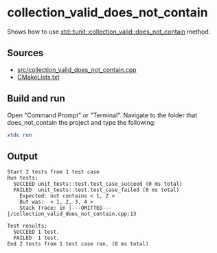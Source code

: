 # collection_valid_does_not_contain

Shows how to use [xtd::tunit::collection_valid::does_not_contain](https://gammasoft71.github.io/xtd/reference_guides/latest/classxtd_1_1tunit_1_1collection__valid.html#afd25628a4dbdb35e0e9363edb7e3af38) method.

## Sources

* [src/collection_valid_does_not_contain.cpp](src/collection_valid_does_not_contain.cpp)
* [CMakeLists.txt](CMakeLists.txt)

## Build and run

Open "Command Prompt" or "Terminal". Navigate to the folder that does_not_contain the project and type the following:

```cmake
xtdc run
```

## Output

```
Start 2 tests from 1 test case
Run tests:
  SUCCEED unit_tests::test.test_case_succeed (0 ms total)
  FAILED  unit_tests::test.test_case_failed (0 ms total)
    Expected: not contains < 1, 2 >
    But was:  < 1, 2, 3, 4 >
    Stack Trace: in |---OMITTED---|/collection_valid_does_not_contain.cpp:13

Test results:
  SUCCEED 1 test.
  FAILED  1 test.
End 2 tests from 1 test case ran. (0 ms total)
```
